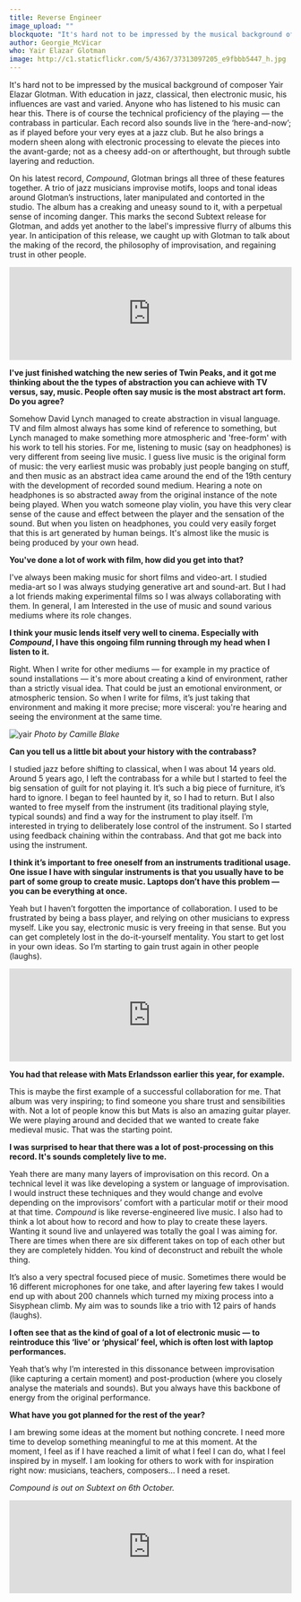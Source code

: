 ```yaml
---
title: Reverse Engineer
image_upload: ""
blockquote: "It's hard not to be impressed by the musical background of composer Yair Elazar Glotman. With education in jazz, classical, then electronic music, his influences are vast and varied. Anyone who has listened to his music can hear this. There is of course the technical proficiency of the playing — the contrabass in particular. Each record sounds live in the ‘here-and-now’; as if played before your very eyes. But he also brings a modern sheen along with electronic processing to elevate the pieces into the avant-garde; not as a cheesy add-on or afterthought, but through subtle layering and reduction. "
author: Georgie_McVicar
who: Yair Elazar Glotman
image: http://c1.staticflickr.com/5/4367/37313097205_e9fbbb5447_h.jpg
---
```

It's hard not to be impressed by the musical background of composer Yair Elazar Glotman. With education in jazz, classical, then electronic music, his influences are vast and varied. Anyone who has listened to his music can hear this. There is of course the technical proficiency of the playing — the contrabass in particular. Each record also sounds live in the ‘here-and-now’; as if played before your very eyes at a jazz club. But he also brings a modern sheen along with electronic processing to elevate the pieces into the avant-garde; not as a cheesy add-on or afterthought, but through subtle layering and reduction. 

On his latest record, _Compound_, Glotman brings all three of these features together. A trio of jazz musicians improvise motifs, loops and tonal ideas around Glotman’s instructions, later manipulated and contorted in the studio. The album has a creaking and uneasy sound to it, with a perpetual sense of incoming danger. This marks the second Subtext release for Glotman, and adds yet another to the label's impressive flurry of albums this year. In anticipation of this release, we caught up with Glotman to talk about the making of the record, the philosophy of improvisation, and regaining trust in other people. 

<iframe width="100%" height="166" scrolling="no" frameborder="no" src="https://w.soundcloud.com/player/?url=https%3A//api.soundcloud.com/tracks/340130881&color=%230b0b0a&auto_play=false&hide_related=false&show_comments=true&show_user=true&show_reposts=false"></iframe>

**I've just finished watching the new series of Twin Peaks, and it got me thinking about the the types of abstraction you can achieve with TV versus, say, music. People often say music is the most abstract art form. Do you agree?**

Somehow David Lynch managed to create abstraction in visual language. TV and film almost always has some kind of reference to something, but Lynch managed to make something more atmospheric and 'free-form' with his work to tell his stories. For me, listening to music (say on headphones) is very different from seeing live music. I guess live music is the original form of music: the very earliest music was probably just people banging on stuff, and then music as an abstract idea came around the end of the 19th century with the development of recorded sound medium. Hearing a note on headphones is so abstracted away from the original instance of the note being played. When you watch someone play violin, you have this very clear sense of the cause and effect between the player and the sensation of the sound. But when you listen on headphones, you could very easily forget that this is art generated by human beings. It's almost like the music is being produced by your own head. 

**You've done a lot of work with film, how did you get into that?** 

I've always been making music for short films and video-art. I studied media-art so I was always studying generative art and sound-art. But I had a lot friends making experimental films so I was always collaborating with them. In general, I am Interested in the use of music and sound various mediums where its role changes.

**I think your music lends itself very well to cinema. Especially with _Compound_, I have this ongoing film running through my head when I listen to it.** 

Right. When I write for other mediums — for example in my practice of sound installations — it's more about creating a kind of environment, rather than a strictly visual idea. That could be just an emotional environment, or atmospheric tension. So when I write for films, it’s just taking that environment and making it more precise; more visceral: you're hearing and seeing the environment at the same time. 

![yair](http://c1.staticflickr.com/5/4335/36499250713_f5cdb8f655_h.jpg)
_Photo by Camille Blake_

**Can you tell us a little bit about your history with the contrabass?**

I studied jazz before shifting to classical, when I was about 14 years old. Around 5 years ago, I left the contrabass for a while but I started to feel the big sensation of guilt for not playing it. It’s such a big piece of furniture, it’s hard to ignore. I began to feel haunted by it, so I had to return. But I also wanted to free myself from the instrument (its traditional playing style, typical sounds) and find a way for the instrument to play itself. I’m interested in trying to deliberately lose control of the instrument. So I started using feedback chaining within the contrabass. And that got me back into using the instrument.

**I think it’s important to free oneself from an instruments traditional usage. One issue I have with singular instruments is that you usually have to be part of some group to create music. Laptops don’t have this problem — you can be everything at once.**  

Yeah but I haven’t forgotten the importance of collaboration. I used to be frustrated by being a bass player, and relying on other musicians to express myself. Like you say, electronic music is very freeing in that sense. But you can get completely lost in the do-it-yourself mentality. You start to get lost in your own ideas. So I’m starting to gain trust again in other people (laughs). 

<iframe width="100%" height="166" scrolling="no" frameborder="no" src="https://w.soundcloud.com/player/?url=https%3A//api.soundcloud.com/tracks/323890947&color=0b0b0a&auto_play=false&hide_related=false&show_comments=true&show_user=true&show_reposts=false"></iframe>

**You had that release with Mats Erlandsson earlier this year, for example.**  

This is maybe the first example of a successful collaboration for me. That album was very inspiring; to find someone you share trust and sensibilities with. Not a lot of people know this but Mats is also an amazing guitar player. We were playing around and decided that we wanted to create fake medieval music. That was the starting point. 

**I was surprised to hear that there was a lot of post-processing on this record. It's sounds completely live to me.** 

Yeah there are many many layers of improvisation on this record. On a technical level it was like developing a system or language of improvisation. I would instruct these techniques and they would change and evolve depending on the improvisors’ comfort with a particular motif or their mood at that time. _Compound_ is like reverse-engineered live music. I also had to think a lot about how to record and how to play to create these layers. Wanting it sound live and unlayered was totally the goal I was aiming for. There are times when there are six different takes on top of each other but they are completely hidden. You kind of deconstruct and rebuilt the whole thing. 

It’s also a very spectral focused piece of music. Sometimes there would be 16 different microphones for one take, and after layering few takes I would end up with about 200 channels which turned my mixing process into a Sisyphean climb. My aim was to sounds like a trio with 12 pairs of hands (laughs).

**I often see that as the kind of goal of a lot of electronic music — to reintroduce this ‘live’ or ‘physical’ feel, which is often lost with laptop performances.**

Yeah that’s why I’m interested in this dissonance between improvisation (like capturing a certain moment) and post-production (where you closely analyse the materials and sounds). But you always have this backbone of energy from the original performance.

**What have you got planned for the rest of the year?**

I am brewing some ideas at the moment but nothing concrete. I need more time to develop something meaningful to me at this moment. At the moment, I feel as if I have reached a limit of what I feel I can do, what I feel inspired by in myself. I am looking for others to work with for inspiration right now: musicians, teachers, composers… I need a reset.

_Compound is out on Subtext on 6th October._

<iframe width="100%" height="166" scrolling="no" frameborder="no" src="https://w.soundcloud.com/player/?url=https%3A//api.soundcloud.com/tracks/215153804&color=%230b0b0a&auto_play=false&hide_related=false&show_comments=true&show_user=true&show_reposts=false"></iframe>